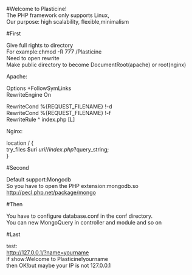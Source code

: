 #Welcome to Plasticine!<br/>
The PHP framework only supports Linux,<br/>
Our purpose: high scalability, flexible,minimalism<br/>


#First

Give full rights to directory<br/>
For example:chmod -R 777 /Plasticine<br/>
Need to open rewrite<br/>
Make public directory to become DocumentRoot(apache) or root(nginx)<br/>

Apache:<br/>

Options +FollowSymLinks<br/>
RewriteEngine On<br/>

RewriteCond %{REQUEST_FILENAME} !-d<br/>
RewriteCond %{REQUEST_FILENAME} !-f<br/>
RewriteRule ^ index.php [L]<br/>

Nginx:<br/>

location / {<br/>
    try_files $uri $uri/ /index.php?$query_string;<br/>
}<br/>

#Second

Default support:Mongodb<br/>
So you have to open the PHP extension:mongodb.so<br/>
http://pecl.php.net/package/mongo<br/>

#Then

You have to configure database.conf in the conf directory.<br/>
You can new MongoQuery in controller and module and so on<br/>

#Last

test:<br/>
http://127.0.0.1/?name=yourname<br/>
if show:Welcome to Plasticine!yourname<br/>
then OK!but maybe your IP is not 127.0.0.1<br/>

